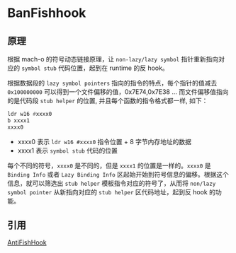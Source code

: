 # BanFishhook

## 原理

根据 mach-o 的符号动态链接原理，让 `non-lazy/lazy symbol` 指针重新指向对应的 `symbol stub` 代码位置，起到在 runtime 的反 hook。

根据数据段的 `lazy symbol pointers` 指向的指令的特点，每个指针的值减去 `0x100000000` 可以得到一个文件偏移的值，0x7E74,0x7E38 … 而文件偏移值指向的是代码段 `stub helper` 的位置, 并且每个函数的指令格式都一样, 如下：

```asm
ldr w16 #xxxx0
b xxxx1
xxxx0
```

- xxxx0 表示 `ldr w16 #xxxx0` 指令位置 + 8 字节内存地址的数据
- xxxx1 表示 `symbol stub` 代码的位置

每个不同的符号，`xxxx0` 是不同的，但是 `xxxx1` 的位置是一样的。`xxxx0` 是 `Binding Info` 或者 `Lazy Binding Info` 区起始开始到符号信息的偏移。根据这个信息，就可以筛选出 `stub helper` 模板指令对应的符号了，从而将 `non/lazy symbol pointer` 从新指向对应的 `stub helper` 区代码地址，起到反 hook 的功能。

## 引用

[AntiFishHook](http://iosre.com/t/antihook/15741)